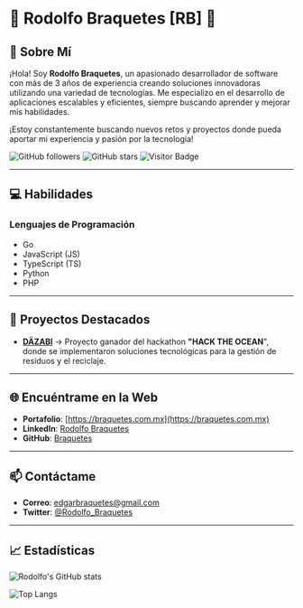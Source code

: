 # 🌟 **Rodolfo Braquetes** [RB] 👋

## 🚀 **Sobre Mí**

¡Hola! Soy **Rodolfo Braquetes**, un apasionado desarrollador de software con más de 3 años de experiencia creando soluciones innovadoras utilizando una variedad de tecnologías. Me especializo en el desarrollo de aplicaciones escalables y eficientes, siempre buscando aprender y mejorar mis habilidades.

¡Estoy constantemente buscando nuevos retos y proyectos donde pueda aportar mi experiencia y pasión por la tecnología!

![GitHub followers](https://img.shields.io/github/followers/Braquetes?style=social)
![GitHub stars](https://img.shields.io/github/stars/Braquetes?style=social)
![Visitor Badge](https://visitor-badge.laobi.icu/badge?page_id=Braquetes)


---

## 💻 **Habilidades**

### **Lenguajes de Programación**
- Go
- JavaScript (JS)
- TypeScript (TS)
- Python
- PHP

---

## 🌟 **Proyectos Destacados**

- [**DÄZABI**](https://github.com/Braquetes/Waste2Money) -> Proyecto ganador del hackathon **"HACK THE OCEAN**", donde se implementaron soluciones tecnológicas para la gestión de residuos y el reciclaje.

---

## 🌐 **Encuéntrame en la Web**

- **Portafolio**: [https://braquetes.com.mx](https://braquetes.com.mx)
- **LinkedIn**: [Rodolfo Braquetes](https://www.linkedin.com/in/rodolfo-braquetes)
- **GitHub**: [Braquetes](https://github.com/Braquetes)

---

## 📫 **Contáctame**

- **Correo**: edgarbraquetes@gmail.com
- **Twitter**: [@Rodolfo_Braquetes](https://twitter.com/Rodolfo_Braquetes)

---

## 📈 **Estadísticas**

![Rodolfo's GitHub stats](https://github-readme-stats.vercel.app/api?username=Braquetes&show_icons=true&count_private=true&hide=prs)

![Top Langs](https://github-readme-stats.vercel.app/api/top-langs/?username=Braquetes&layout=compact&langs_count=8)

